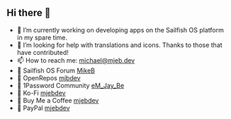 ## Hi there 👋

- 🔭 I’m currently working on developing apps on the Sailfish OS platform in my spare time.
- 🤔 I’m looking for help with translations and icons. Thanks to those that have contributed!
- 📫 How to reach me: <a href="mailto:michael@mjeb.dev">michael@mjeb.dev</a>
- 🔗 Sailfish OS Forum <a href="https://forum.sailfishos.org/u/MikeB/summary">MikeB</a>
- 🔗 OpenRepos <a href="https://openrepos.net/users/mjbdev">mjbdev</a>
- 🔗 1Password Community <a href="https://www.1password.community/users/em_jay_be/17063">eM_Jay_Be</a>
- 🔗 Ko-Fi <a href="https://ko-fi.com/mjebdev">mjebdev</a>
- 🔗 Buy Me a Coffee <a href="https://buymeacoffee.com/mjebdev">mjebdev</a>
- 🔗 PayPal <a href="https://paypal.me/mjebdev">mjebdev</a>

<!--
**mjebdev/mjebdev** is a ✨ _special_ ✨ repository because its `README.md` (this file) appears on your GitHub profile.

Here are some ideas to get you started:

- 🔭 I’m currently working on ...
- 🌱 I’m currently learning ...
- 👯 I’m looking to collaborate on ...
- 🤔 I’m looking for help with ...
- 💬 Ask me about ...
- 📫 How to reach me: ...
- 😄 Pronouns: ...
- ⚡ Fun fact: ...
-->
